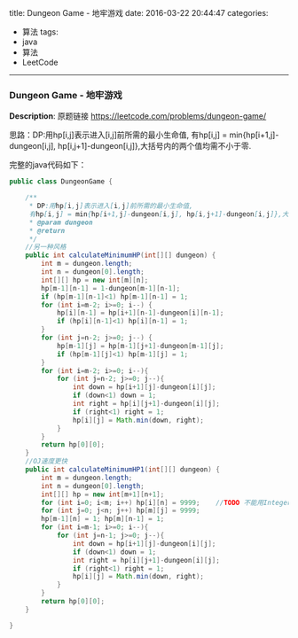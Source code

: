 




title: Dungeon Game - 地牢游戏
date: 2016-03-22 20:44:47
categories: 
- 算法
tags: 
- java
- 算法
- LeetCode
<!--updated: 2016-03-22 21:40:47-->
---

### Dungeon Game - 地牢游戏
**Description**: 原题链接 https://leetcode.com/problems/dungeon-game/

思路：DP:用hp[i,j]表示进入[i,j]前所需的最小生命值,
     有hp[i,j] = min{hp[i+1,j]-dungeon[i,j], hp[i,j+1]-dungeon[i,j]},大括号内的两个值均需不小于零.

完整的java代码如下：

```java
public class DungeonGame {

    /**
     * DP:用hp[i,j]表示进入[i,j]前所需的最小生命值,
     有hp[i,j] = min{hp[i+1,j]-dungeon[i,j], hp[i,j+1]-dungeon[i,j]},大括号内的两个值均需不小于零.
     * @param dungeon
     * @return
     */
    //另一种风格
    public int calculateMinimumHP(int[][] dungeon) {
        int m = dungeon.length;
        int n = dungeon[0].length;
        int[][] hp = new int[m][n];
        hp[m-1][n-1] = 1-dungeon[m-1][n-1];
        if (hp[m-1][n-1]<1) hp[m-1][n-1] = 1;
        for (int i=m-2; i>=0; i--) {
            hp[i][n-1] = hp[i+1][n-1]-dungeon[i][n-1];
            if (hp[i][n-1]<1) hp[i][n-1] = 1;
        }
        for (int j=n-2; j>=0; j--) {
            hp[m-1][j] = hp[m-1][j+1]-dungeon[m-1][j];
            if (hp[m-1][j]<1) hp[m-1][j] = 1;
        }
        for (int i=m-2; i>=0; i--){
            for (int j=n-2; j>=0; j--){
                int down = hp[i+1][j]-dungeon[i][j];
                if (down<1) down = 1;
                int right = hp[i][j+1]-dungeon[i][j];
                if (right<1) right = 1;
                hp[i][j] = Math.min(down, right);
            }
        }
        return hp[0][0];
    }
    //OJ速度更快
    public int calculateMinimumHP1(int[][] dungeon) {
        int m = dungeon.length;
        int n = dungeon[0].length;
        int[][] hp = new int[m+1][n+1];
        for (int i=0; i<m; i++) hp[i][n] = 9999;    //TODO 不能用Integer.MAX,否则溢出为负数
        for (int j=0; j<n; j++) hp[m][j] = 9999;
        hp[m-1][n] = 1; hp[m][n-1] = 1;
        for (int i=m-1; i>=0; i--){
            for (int j=n-1; j>=0; j--){
                int down = hp[i+1][j]-dungeon[i][j];
                if (down<1) down = 1;
                int right = hp[i][j+1]-dungeon[i][j];
                if (right<1) right = 1;
                hp[i][j] = Math.min(down, right);
            }
        }
        return hp[0][0];
    }

}
```
